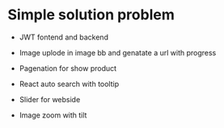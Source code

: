 # Simple solution problem

- JWT fontend and backend

- Image uplode in image bb and genatate a url with progress

- Pagenation for show product

- React auto search with tooltip

- Slider for webside

- Image zoom with tilt